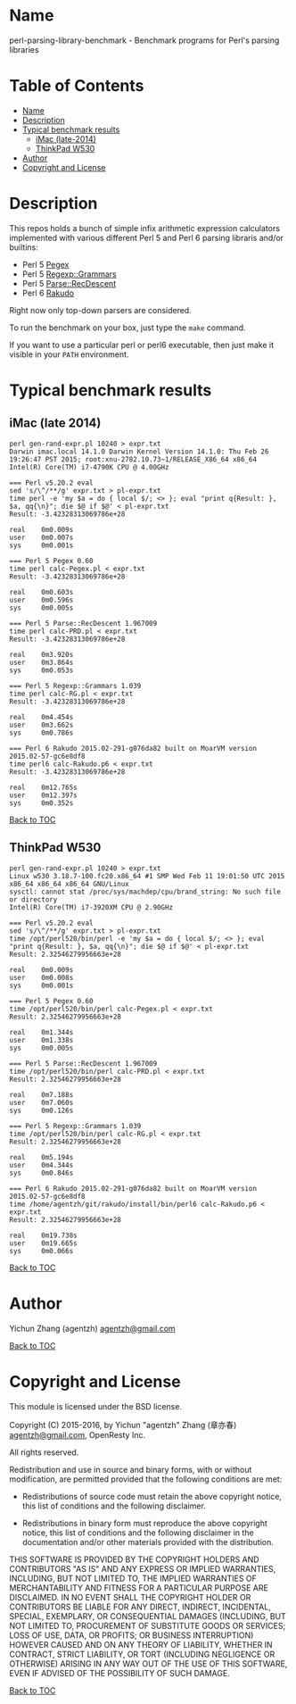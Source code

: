 Name
====

perl-parsing-library-benchmark - Benchmark programs for Perl's parsing libraries

Table of Contents
=================

* [Name](#name)
* [Description](#description)
* [Typical benchmark results](#typical-benchmark-results)
    * [iMac (late-2014)](#imac-late-2014)
    * [ThinkPad W530](#thinkpad-w530)
* [Author](#author)
* [Copyright and License](#copyright-and-license)

Description
===========

This repos holds a bunch of simple infix arithmetic expression calculators implemented with various different Perl 5 and
Perl 6 parsing libraris and/or builtins:

* Perl 5 [Pegex](https://metacpan.org/release/Pegex)
* Perl 5 [Regexp::Grammars](https://metacpan.org/release/Parse-RecDescent)
* Perl 5 [Parse::RecDescent](https://metacpan.org/release/Regexp-Grammars)
* Perl 6 [Rakudo](http://rakudo.org/)

Right now only top-down parsers are considered.

To run the benchmark on your box, just type the `make` command.

If you want to use a particular perl or perl6 executable, then just make it visible in your `PATH` environment.

Typical benchmark results
=========================

iMac (late 2014)
----------------

```
perl gen-rand-expr.pl 10240 > expr.txt
Darwin imac.local 14.1.0 Darwin Kernel Version 14.1.0: Thu Feb 26 19:26:47 PST 2015; root:xnu-2782.10.73~1/RELEASE_X86_64 x86_64
Intel(R) Core(TM) i7-4790K CPU @ 4.00GHz

=== Perl v5.20.2 eval
sed 's/\^/**/g' expr.txt > pl-expr.txt
time perl -e 'my $a = do { local $/; <> }; eval "print q{Result: }, $a, qq{\n}"; die $@ if $@' < pl-expr.txt
Result: -3.42328313069786e+28

real    0m0.009s
user    0m0.007s
sys     0m0.001s

=== Perl 5 Pegex 0.60
time perl calc-Pegex.pl < expr.txt
Result: -3.42328313069786e+28

real    0m0.603s
user    0m0.596s
sys     0m0.005s

=== Perl 5 Parse::RecDescent 1.967009
time perl calc-PRD.pl < expr.txt
Result: -3.42328313069786e+28

real    0m3.920s
user    0m3.864s
sys     0m0.053s

=== Perl 5 Regexp::Grammars 1.039
time perl calc-RG.pl < expr.txt
Result: -3.42328313069786e+28

real    0m4.454s
user    0m3.662s
sys     0m0.786s

=== Perl 6 Rakudo 2015.02-291-g076da82 built on MoarVM version 2015.02-57-gc6e8df8
time perl6 calc-Rakudo.p6 < expr.txt
Result: -3.42328313069786e+28

real    0m12.765s
user    0m12.397s
sys     0m0.352s
```

[Back to TOC](#table-of-contents)

ThinkPad W530
-------------

```
perl gen-rand-expr.pl 10240 > expr.txt
Linux w530 3.18.7-100.fc20.x86_64 #1 SMP Wed Feb 11 19:01:50 UTC 2015 x86_64 x86_64 x86_64 GNU/Linux
sysctl: cannot stat /proc/sys/machdep/cpu/brand_string: No such file or directory
Intel(R) Core(TM) i7-3920XM CPU @ 2.90GHz

=== Perl v5.20.2 eval
sed 's/\^/**/g' expr.txt > pl-expr.txt
time /opt/perl520/bin/perl -e 'my $a = do { local $/; <> }; eval "print q{Result: }, $a, qq{\n}"; die $@ if $@' < pl-expr.txt
Result: 2.32546279956663e+28

real    0m0.009s
user    0m0.008s
sys     0m0.001s

=== Perl 5 Pegex 0.60
time /opt/perl520/bin/perl calc-Pegex.pl < expr.txt
Result: 2.32546279956663e+28

real    0m1.344s
user    0m1.338s
sys     0m0.005s

=== Perl 5 Parse::RecDescent 1.967009
time /opt/perl520/bin/perl calc-PRD.pl < expr.txt
Result: 2.32546279956663e+28

real    0m7.188s
user    0m7.060s
sys     0m0.126s

=== Perl 5 Regexp::Grammars 1.039
time /opt/perl520/bin/perl calc-RG.pl < expr.txt
Result: 2.32546279956663e+28

real    0m5.194s
user    0m4.344s
sys     0m0.846s

=== Perl 6 Rakudo 2015.02-291-g076da82 built on MoarVM version 2015.02-57-gc6e8df8
time /home/agentzh/git/rakudo/install/bin/perl6 calc-Rakudo.p6 < expr.txt
Result: 2.32546279956663e+28

real    0m19.738s
user    0m19.665s
sys     0m0.066s
```

[Back to TOC](#table-of-contents)

Author
======

Yichun Zhang (agentzh) <agentzh@gmail.com>

[Back to TOC](#table-of-contents)

Copyright and License
=====================

This module is licensed under the BSD license.

Copyright (C) 2015-2016, by Yichun "agentzh" Zhang (章亦春) <agentzh@gmail.com>, OpenResty Inc.

All rights reserved.

Redistribution and use in source and binary forms, with or without modification, are permitted provided that the following conditions are met:

* Redistributions of source code must retain the above copyright notice, this list of conditions and the following disclaimer.

* Redistributions in binary form must reproduce the above copyright notice, this list of conditions and the following disclaimer in the documentation and/or other materials provided with the distribution.

THIS SOFTWARE IS PROVIDED BY THE COPYRIGHT HOLDERS AND CONTRIBUTORS "AS IS" AND ANY EXPRESS OR IMPLIED WARRANTIES, INCLUDING, BUT NOT LIMITED TO, THE IMPLIED WARRANTIES OF MERCHANTABILITY AND FITNESS FOR A PARTICULAR PURPOSE ARE DISCLAIMED. IN NO EVENT SHALL THE COPYRIGHT HOLDER OR CONTRIBUTORS BE LIABLE FOR ANY DIRECT, INDIRECT, INCIDENTAL, SPECIAL, EXEMPLARY, OR CONSEQUENTIAL DAMAGES (INCLUDING, BUT NOT LIMITED TO, PROCUREMENT OF SUBSTITUTE GOODS OR SERVICES; LOSS OF USE, DATA, OR PROFITS; OR BUSINESS INTERRUPTION) HOWEVER CAUSED AND ON ANY THEORY OF LIABILITY, WHETHER IN CONTRACT, STRICT LIABILITY, OR TORT (INCLUDING NEGLIGENCE OR OTHERWISE) ARISING IN ANY WAY OUT OF THE USE OF THIS SOFTWARE, EVEN IF ADVISED OF THE POSSIBILITY OF SUCH DAMAGE.

[Back to TOC](#table-of-contents)

